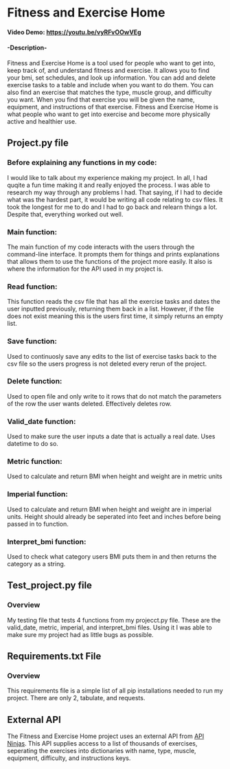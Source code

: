 # Fitness and Exercise Home

#### Video Demo: <https://youtu.be/vyRFvOOwVEg>

#### -Description-
Fitness and Exercise Home is a tool used for people who want to get into, keep track of, and understand fitness and exercise. It allows you to find your bmi, set schedules, and look up information. You can add and delete exercise tasks to a table and include when you want to do them. You can also find an exercise that matches the type, muscle group, and difficulty you want. When you find that exercise you will be given the name, equipment, and instructions of that exercise. Fitness and Exercise Home is what people who want to get into exercise and become more physically active and healthier use.

## Project.py file

### Before explaining any functions in my code:
I would like to talk about my experience making my project. In all, I had quqite a fun time making it and really enjoyed the process. I was able to research my way through any problems I had. That saying, if I had to decide what was the hardest part, it would be writing all code relating to csv files. It took the longest for me to do and I had to go back and relearn things a lot. Despite that, everything worked out well.

### Main function:
The main function of my code interacts with the users through the command-line interface. It prompts them for things and prints explanations that allows them to use the functions of the project more easily. It also is where the information for the API used in my project is.

### Read function:
This function reads the csv file that has all the exercise tasks and dates the user inputted previously, returning them back in a list. However, if the file does not exist meaning this is the users first time, it simply returns an empty list.

### Save function:
Used to continuosly save any edits to the list of exercise tasks back to the csv file so the users progress is not deleted every rerun of the project.

### Delete function:
Used to open file and only write to it rows that do not match the parameters of the row the user wants deleted. Effectively deletes row.

### Valid_date function:
Used to make sure the user inputs a date that is actually a real date. Uses datetime to do so.

### Metric function:
Used to calculate and return BMI when height and weight are in metric units

### Imperial function:
Used to calculate and return BMI when height and weight are in imperial units. Height should already be seperated into feet and inches before being passed in to function.

### Interpret_bmi function:
Used to check what category users BMI puts them in and then returns the category as a string.

## Test_project.py file

### Overview
My testing file that tests 4 functions from my projecct.py file. These are the valid_date, metric, imperial, and interpret_bmi files. Using it I was able to make sure my project had as little bugs as possible.

## Requirements.txt File
### Overview
This requirements file is a simple list of all pip installations needed to run my project. There are only 2, tabulate, and requests.

## External API
The Fitness and Exercise Home project uses an external API from [API Ninjas](https://api.api-ninjas.com/v1/exercises). This API supplies access to a list of thousands of exercises, seperating the exercises into dictionaries with name, type, muscle, equipment, difficulty, and instructions keys.
